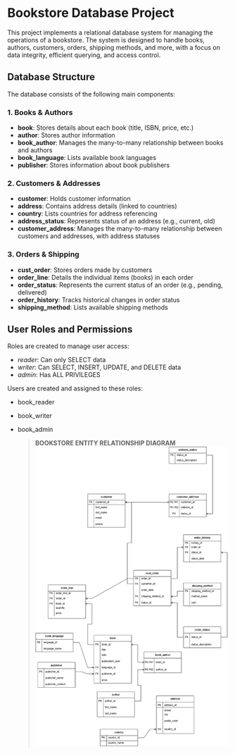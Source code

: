 # Bookstore Database Project

This project implements a relational database system for managing the operations of a bookstore. The system is designed to handle books, authors, customers, orders, shipping methods, and more, with a focus on data integrity, efficient querying, and access control.

## Database Structure

The database consists of the following main components:

### 1. Books & Authors
- **book**: Stores details about each book (title, ISBN, price, etc.)
- **author**: Stores author information
- **book_author**: Manages the many-to-many relationship between books and authors
- **book_language**: Lists available book languages
- **publisher**: Stores information about book publishers

### 2. Customers & Addresses
- **customer**: Holds customer information
- **address**: Contains address details (linked to countries)
- **country**: Lists countries for address referencing
- **address_status**: Represents status of an address (e.g., current, old)
- **customer_address**: Manages the many-to-many relationship between customers and addresses, with address statuses

### 3. Orders & Shipping
- **cust_order**: Stores orders made by customers
- **order_line**: Details the individual items (books) in each order
- **order_status**: Represents the current status of an order (e.g., pending, delivered)
- **order_history**: Tracks historical changes in order status
- **shipping_method**: Lists available shipping methods

## User Roles and Permissions

Roles are created to manage user access:

- *reader*: Can only SELECT data
- *writer*: Can SELECT, INSERT, UPDATE, and DELETE data
- *admin*: Has ALL PRIVILEGES

Users are created and assigned to these roles:
- book_reader
- book_writer
- book_admin


  > **BOOKSTORE ENTITY RELATIONSHIP DIAGRAM**
  ![relationship](books.png)
